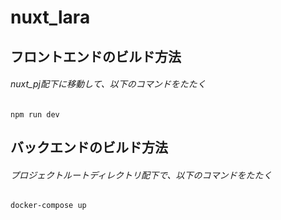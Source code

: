 # nuxt_lara
## フロントエンドのビルド方法
###### nuxt_pj配下に移動して、以下のコマンドをたたく
```
npm run dev
```
## バックエンドのビルド方法
###### プロジェクトルートディレクトリ配下で、以下のコマンドをたたく
```
docker-compose up
```